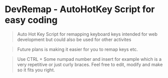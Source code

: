 # DevRemap - AutoHotKey Script for easy coding
> Auto Hot Key Script for remapping keyboard keys intended for web development but could also be used for other activites

> Future plans is making it easier for you to remap keys etc. 

> Use CTRL + Some numpad number and insert for example <?php echo $(empty); ?> which is a very repetitive or just curly braces.
> Feel free to edit, modify and make so it fits you right. 